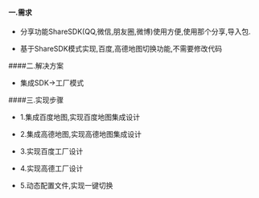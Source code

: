 #### 一.需求

- 分享功能ShareSDK(QQ,微信,朋友圈,微博)使用方便,使用那个分享,导入包.

- 基于ShareSDK模式实现,百度,高德地图切换功能,不需要修改代码

####二.解决方案

- 集成SDK->工厂模式

####三.实现步骤

- 1.集成百度地图,实现百度地图集成设计

- 2.集成高德地图,实现高德地图集成设计

- 3.实现百度工厂设计

- 4.实现高德工厂设计

- 5.动态配置文件,实现一键切换
